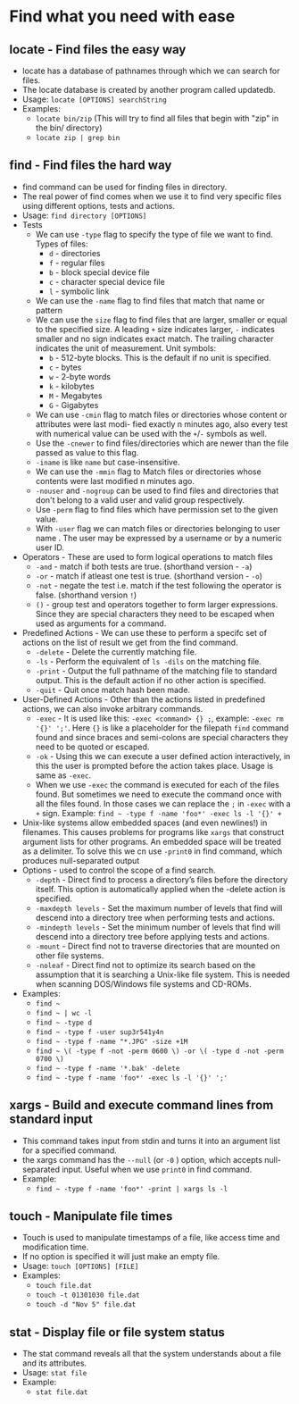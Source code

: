 # Find what you need with ease

## locate - Find files the easy way
- locate has a database of pathnames through which we can search for files.
- The locate database is created by another program called updatedb.
- Usage: `locate [OPTIONS] searchString`
- Examples:
    - `locate bin/zip` (This will try to find all files that begin with "zip" in the bin/ directory)
    - `locate zip | grep bin` 

## find - Find files the hard way
- find command can be used for finding files in directory.
- The real power of find comes when we use it to find very specific files using different options, tests and actions.
- Usage: `find directory [OPTIONS]`
- Tests
    - We can use `-type` flag to specify the type of file we want to find. Types of files:
        - `d` - directories
        - `f` - regular files
        - `b` - block special device file
        - `c` - character special device file
        - `l` - symbolic link
    - We can use the `-name` flag to find files that match that name or pattern
    - We can use the `size` flag to find files that are larger, smaller or equal to the specified size. A leading `+` size indicates larger, `-` indicates smaller and no sign indicates exact match. The trailing character indicates the unit of measurement. Unit symbols:
        - `b` - 512-byte blocks. This is the default if no unit is specified.
        - `c` - bytes
        - `w` - 2-byte words
        - `k` - kilobytes
        - `M` - Megabytes
        - `G` - Gigabytes
    - We can use `-cmin` flag to match files or directories whose content or attributes were last modi-
fied exactly n minutes ago, also every test with numerical value can be used with the `+`/`-` symbols as well.
    - Use the `-cnewer` to find files/directories which are newer than the file passed as value to this flag.
    - `-iname` is like `name` but case-insensitive.
    - We can use the `-mmin` flag to Match files or directories whose contents were last modified n minutes ago.
    - `-nouser` and `-nogroup` can be used to find files and directories that don't belong to a valid user and valid group respectively.
    - Use `-perm` flag to find files which have permission set to the given value.
    - With `-user` flag we can match files or directories belonging to user name . The user may be expressed by a username or by a numeric user ID.
- Operators - These are used to form logical operations to match files
    - `-and` - match if both tests are true. (shorthand version - `-a`)
    - `-or` - match if atleast one test is true. (shorthand version - `-o`)
    - `-not` - negate the test i.e. match if the test following the operator is false. (shorthand version `!`)
    - `()` - group test and operators together to form larger expressions. Since they are special characters they need to be escaped when used as arguments for a command.
- Predefined Actions - We can use these to perform a specifc set of actions on the list of result we get from the find command.
    - `-delete` - Delete the currently matching file.
    - `-ls` - Perform the equivalent of `ls -dils` on the matching file.
    - `-print` - Output the full pathname of the matching file to standard output. This is the default action if no other action is specified.
    - `-quit` - Quit once match hash been made.
- User-Defined Actions - Other than the actions listed in predefined actions, we can also invoke arbitrary commands.
    - `-exec` - It is used like this: `-exec <command> {} ;`, example: `-exec rm '{}' ';'`. Here `{}` is like a placeholder for the filepath `find` command found and since braces and semi-colons are special characters they need to be quoted or escaped.
    - `-ok` - Using this we can execute a user defined action interactively, in this the user is prompted before the action takes place. Usage is same as `-exec`.
    - When we use `-exec` the command is executed for each of the files found. But sometimes we need to execute the command once with all the files found. In those cases we can replace the `;` in `-exec` with a `+` sign. Example: `find ~ -type f -name 'foo*' -exec ls -l '{}' +`
- Unix-like systems allow embedded spaces (and even newlines!) in filenames. This causes problems for programs like `xargs` that construct argument lists for other programs. An embedded space will be treated as a delimiter. To solve this we cn use `-print0` in find command, which produces null-separated output
- Options - used to control the scope of a find search.
    - `-depth` - Direct find to process a directory’s files before the directory itself. This option is automatically applied when the -delete action is specified.
    - `-maxdepth levels` - Set the maximum number of levels that find will descend into a directory tree when performing tests and actions.
    - `-mindepth levels` - Set the minimum number of levels that find will descend into a directory tree before applying tests and actions.
    - `-mount` - Direct find not to traverse directories that are mounted on other file systems.
    - `-noleaf` - Direct find not to optimize its search based on the assumption that it is searching a
Unix-like file system. This is needed when scanning DOS/Windows file systems and CD-ROMs.
- Examples:
    - `find ~`
    - `find ~ | wc -l`
    - `find ~ -type d`
    - `find ~ -type f -user sup3r541y4n`
    - `find ~ -type f -name "*.JPG" -size +1M`
    - `find ~ \( -type f -not -perm 0600 \) -or \( -type d -not -perm 0700 \)`
    - `find ~ -type f -name '*.bak' -delete`
    - `find ~ -type f -name 'foo*' -exec ls -l '{}' ';'`

## xargs - Build and execute command lines from standard input
- This command takes input from stdin and turns it into an argument list for a specified command.
- the xargs command has the `--null` (or `-0` ) option, which accepts null-separated input. Useful when we use `print0` in find command.
- Example:
    - `find ~ -type f -name 'foo*' -print | xargs ls -l`

## touch - Manipulate file times
- Touch is used to manipulate timestamps of a file, like access time and modification time.
- If no option is specified it will just make an empty file.
- Usage: `touch [OPTIONS] [FILE]`
- Examples:
    - `touch file.dat`
    - `touch -t 01301030 file.dat`
    - `touch -d "Nov 5" file.dat`

## stat - Display file or file system status
- The stat command reveals all that the system understands about a file and its attributes.
- Usage: `stat file`
- Example:
    - `stat file.dat`